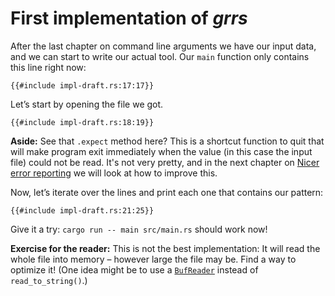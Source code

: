# First implementation of _grrs_

After the last chapter on command line arguments
we have our input data,
and we can start to write our actual tool.
Our `main` function only contains this line right now:

```rust,ignore
{{#include impl-draft.rs:17:17}}
```

Let’s start by opening the file we got.

```rust,ignore
{{#include impl-draft.rs:18:19}}
```

<aside>

**Aside:**
See that `.expect` method here?
This is a shortcut function to quit that will make program exit immediately
when the value (in this case the input file)
could not be read.
It's not very pretty,
and in the next chapter on [Nicer error reporting]
we will look at how to improve this.

[Nicer error reporting]:./errors.html

</aside>

Now, let’s iterate over the lines
and print each one that contains our pattern:

```rust,ignore
{{#include impl-draft.rs:21:25}}
```

Give it a try: `cargo run -- main src/main.rs` should work now!

<aside class="exercise">

**Exercise for the reader:**
This is not the best implementation:
It will read the whole file into memory
– however large the file may be.
Find a way to optimize it!
(One idea might be to use a [`BufReader`]
instead of `read_to_string()`.)

[`BufReader`]: https://doc.rust-lang.org/1.30.1/std/io/struct.BufReader.html

</aside>
